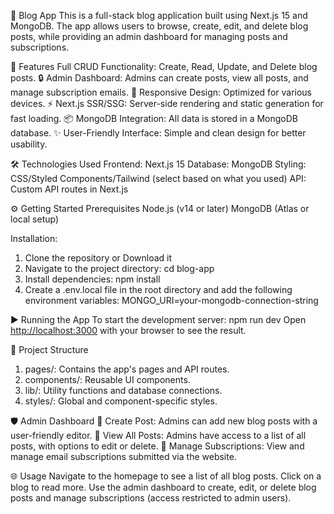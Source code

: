 📝 Blog App
This is a full-stack blog application built using Next.js 15 and MongoDB. The app allows users to browse, create, edit, and delete blog posts, while providing an admin dashboard for managing posts and subscriptions.

🚀 Features
Full CRUD Functionality: Create, Read, Update, and Delete blog posts.
🔒 Admin Dashboard: Admins can create posts, view all posts, and manage subscription emails.
📱 Responsive Design: Optimized for various devices.
⚡ Next.js SSR/SSG: Server-side rendering and static generation for fast loading.
📦 MongoDB Integration: All data is stored in a MongoDB database.
✨ User-Friendly Interface: Simple and clean design for better usability.

🛠️ Technologies Used
Frontend: Next.js 15
Database: MongoDB
Styling: CSS/Styled Components/Tailwind (select based on what you used)
API: Custom API routes in Next.js

⚙️ Getting Started
Prerequisites
Node.js (v14 or later)
MongoDB (Atlas or local setup)

Installation:
1. Clone the repository or Download it
2. Navigate to the project directory: cd blog-app
3. Install dependencies: npm install
4. Create a .env.local file in the root directory and add the following environment variables:
   MONGO_URI=your-mongodb-connection-string
   
▶️ Running the App
To start the development server: npm run dev
Open [http://localhost:3000](http://localhost:3000) with your browser to see the result.

📂 Project Structure
1. pages/: Contains the app's pages and API routes.
2. components/: Reusable UI components.
3. lib/: Utility functions and database connections.
4. styles/: Global and component-specific styles.

🛡️ Admin Dashboard
📝 Create Post: Admins can add new blog posts with a user-friendly editor.
📄 View All Posts: Admins have access to a list of all posts, with options to edit or delete.
📧 Manage Subscriptions: View and manage email subscriptions submitted via the website.

🌐 Usage
Navigate to the homepage to see a list of all blog posts.
Click on a blog to read more.
Use the admin dashboard to create, edit, or delete blog posts and manage subscriptions (access restricted to admin users).

